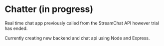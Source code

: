# Chatter (in progress)

Real time chat app previously called from the StreamChat API however trial has ended.

Currently creating new backend and chat api using Node and Express. 

